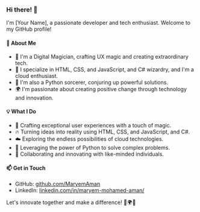 ### Hi there! 👋

I'm [Your Name], a passionate developer and tech enthusiast. Welcome to my GitHub profile!

#### 🚀 About Me

- 🔭 I'm a Digital Magician, crafting UX magic and creating extraordinary tech.
- 🎩 I specialize in HTML, CSS, and JavaScript, and C# wizardry, and I'm a cloud enthusiast.
- 🐍 I'm also a Python sorcerer, conjuring up powerful solutions.
- 🌍 I'm passionate about creating positive change through technology and innovation.

#### 💡 What I Do

- 🌟 Crafting exceptional user experiences with a touch of magic.
- 🔥 Turning ideas into reality using HTML, CSS, and JavaScript, and C#.
- ☁️ Exploring the endless possibilities of cloud technologies.
- 🐍 Leveraging the power of Python to solve complex problems.
- 🤝 Collaborating and innovating with like-minded individuals.

#### 📫 Get in Touch

- GitHub: [github.com/MaryemAman](https://github.com/MaryemAman)
- LinkedIn: [linkedin.com/in/maryem-mohamed-aman/](https://www.linkedin.com/in/maryem-mohamed-aman/)

Let's innovate together and make a difference! 🚀🌍✨
